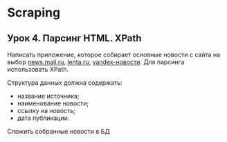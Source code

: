 # Scraping

## Урок 4. Парсинг HTML. XPath

Написать приложение, которое собирает основные новости с сайта на выбор [news.mail.ru](https://news.mail.ru/?_ga=2.244384325.1729548097.1646650749-343235815.1626376914), [lenta.ru](https://lenta.ru/), [yandex-новости](https://yandex.ru/news/). Для парсинга использовать XPath. 

Структура данных должна содержать:
* название источника;
* наименование новости;
* ссылку на новость;
* дата публикации.

Сложить собранные новости в БД
